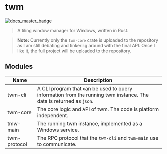 # twm

[![docs_master_badge]][docs_master_url]

> A tiling window manager for Windows, written in Rust.

> **Note:** Currently only the `twm-core` crate is uploaded to the repository as I am still debating and tinkering around with the final API. Once I like it, the full project will be uploaded to the repository.

## Modules

| Name         | Description                                                                                                        |
| ------------ | ------------------------------------------------------------------------------------------------------------------ |
| twm-cli      | A CLI program that can be used to query information from the running twm instance. The data is returned as `json`. |
| twm-core     | The core logic and API of twm. The code is platform independent.                                                   |
| tmw-main     | The running twm instance, implemented as a Windows service.                                                        |
| twm-protocol | The RPC protocol that the `twm-cli` and `twm-main` use to communicate.                                             |

[docs_master_badge]: https://img.shields.io/badge/docs.rs-twm%20master-green
[docs_master_url]: https://twm.zerotask.net
